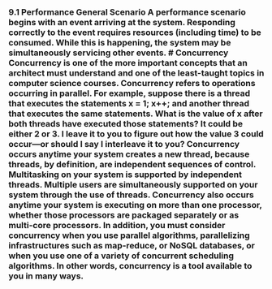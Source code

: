 ### 9.1 Performance General Scenario A performance scenario begins with an event arriving at the system. Responding correctly to the event requires resources (including time) to be consumed. While this is happening, the system may be simultaneously servicing other events. # Concurrency Concurrency is one of the more important concepts that an architect must understand and one of the least-taught topics in computer science courses. Concurrency refers to operations occurring in parallel. For example, suppose there is a thread that executes the statements x = 1; x++; and another thread that executes the same statements. What is the value of x after both threads have executed those statements? It could be either 2 or 3. I leave it to you to figure out how the value 3 could occur—or should I say I interleave it to you? Concurrency occurs anytime your system creates a new thread, because threads, by definition, are independent sequences of control. Multitasking on your system is supported by independent threads. Multiple users are simultaneously supported on your system through the use of threads. Concurrency also occurs anytime your system is executing on more than one processor, whether those processors are packaged separately or as multi-core processors. In addition, you must consider concurrency when you use parallel algorithms, parallelizing infrastructures such as map-reduce, or NoSQL databases, or when you use one of a variety of concurrent scheduling algorithms. In other words, concurrency is a tool available to you in many ways.